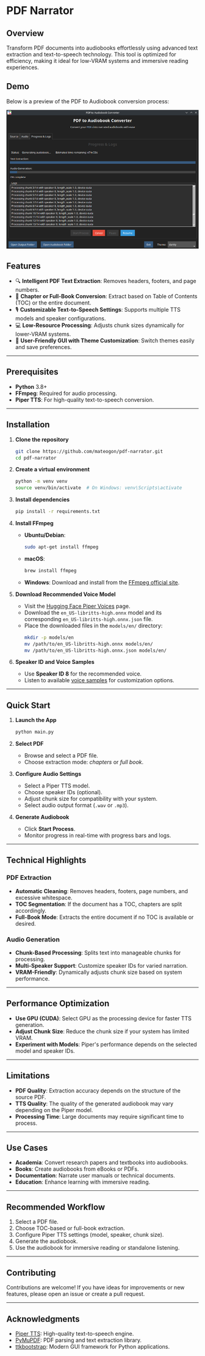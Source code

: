 # PDF Narrator

## Overview

Transform PDF documents into audiobooks effortlessly using advanced text extraction and text-to-speech technology. This tool is optimized for efficiency, making it ideal for low-VRAM systems and immersive reading experiences.

## Demo

Below is a preview of the PDF to Audiobook conversion process:

![Demo Screenshot](assets/demo.png)

## Features

- 🔍 **Intelligent PDF Text Extraction**: Removes headers, footers, and page numbers.
- 📖 **Chapter or Full-Book Conversion**: Extract based on Table of Contents (TOC) or the entire document.
- 🎙️ **Customizable Text-to-Speech Settings**: Supports multiple TTS models and speaker configurations.
- 💻 **Low-Resource Processing**: Adjusts chunk sizes dynamically for lower-VRAM systems.
- 🎨 **User-Friendly GUI with Theme Customization**: Switch themes easily and save preferences.

---

## Prerequisites

- **Python** 3.8+
- **FFmpeg**: Required for audio processing.
- **Piper TTS**: For high-quality text-to-speech conversion.

---

## Installation

1. **Clone the repository**

   ```bash
   git clone https://github.com/mateogon/pdf-narrator.git
   cd pdf-narrator
   ```

2. **Create a virtual environment**

   ```bash
   python -m venv venv
   source venv/bin/activate  # On Windows: venv\Scripts\activate
   ```

3. **Install dependencies**

   ```bash
   pip install -r requirements.txt
   ```

4. **Install FFmpeg**

   - **Ubuntu/Debian**:
     ```bash
     sudo apt-get install ffmpeg
     ```
   - **macOS**:
     ```bash
     brew install ffmpeg
     ```
   - **Windows**: Download and install from the [FFmpeg official site](https://ffmpeg.org/download.html).

5. **Download Recommended Voice Model**

   - Visit the [Hugging Face Piper Voices](https://huggingface.co/rhasspy/piper-voices/tree/main/en/en_US/libritts/high) page.
   - Download the `en_US-libritts-high.onnx` model and its corresponding `en_US-libritts-high.onnx.json` file.
   - Place the downloaded files in the `models/en/` directory:
     ```bash
     mkdir -p models/en
     mv /path/to/en_US-libritts-high.onnx models/en/
     mv /path/to/en_US-libritts-high.onnx.json models/en/
     ```

6. **Speaker ID and Voice Samples**
   - Use **Speaker ID 8** for the recommended voice.
   - Listen to available [voice samples](https://rhasspy.github.io/piper-samples/) for customization options.

---

## Quick Start

1. **Launch the App**

   ```bash
   python main.py
   ```

2. **Select PDF**

   - Browse and select a PDF file.
   - Choose extraction mode: _chapters_ or _full book_.

3. **Configure Audio Settings**

   - Select a Piper TTS model.
   - Choose speaker IDs (optional).
   - Adjust chunk size for compatibility with your system.
   - Select audio output format (`.wav` or `.mp3`).

4. **Generate Audiobook**
   - Click **Start Process**.
   - Monitor progress in real-time with progress bars and logs.

---

## Technical Highlights

### PDF Extraction

- **Automatic Cleaning**: Removes headers, footers, page numbers, and excessive whitespace.
- **TOC Segmentation**: If the document has a TOC, chapters are split accordingly.
- **Full-Book Mode**: Extracts the entire document if no TOC is available or desired.

### Audio Generation

- **Chunk-Based Processing**: Splits text into manageable chunks for processing.
- **Multi-Speaker Support**: Customize speaker IDs for varied narration.
- **VRAM-Friendly**: Dynamically adjusts chunk size based on system performance.

---

## Performance Optimization

- **Use GPU (CUDA)**: Select GPU as the processing device for faster TTS generation.
- **Adjust Chunk Size**: Reduce the chunk size if your system has limited VRAM.
- **Experiment with Models**: Piper's performance depends on the selected model and speaker IDs.

---

## Limitations

- **PDF Quality**: Extraction accuracy depends on the structure of the source PDF.
- **TTS Quality**: The quality of the generated audiobook may vary depending on the Piper model.
- **Processing Time**: Large documents may require significant time to process.

---

## Use Cases

- **Academia**: Convert research papers and textbooks into audiobooks.
- **Books**: Create audiobooks from eBooks or PDFs.
- **Documentation**: Narrate user manuals or technical documents.
- **Education**: Enhance learning with immersive reading.

---

## Recommended Workflow

1. Select a PDF file.
2. Choose TOC-based or full-book extraction.
3. Configure Piper TTS settings (model, speaker, chunk size).
4. Generate the audiobook.
5. Use the audiobook for immersive reading or standalone listening.

---

## Contributing

Contributions are welcome! If you have ideas for improvements or new features, please open an issue or create a pull request.

---

## Acknowledgments

- [Piper TTS](https://github.com/rhasspy/piper): High-quality text-to-speech engine.
- [PyMuPDF](https://pymupdf.readthedocs.io/): PDF parsing and text extraction library.
- [ttkbootstrap](https://ttkbootstrap.readthedocs.io/): Modern GUI framework for Python applications.
